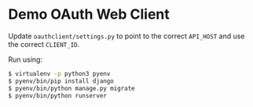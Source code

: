 # Demo OAuth Web Client

Update `oauthclient/settings.py` to point to the correct `API_HOST` and use the
correct `CLIENT_ID`.

Run using:

```bash
$ virtualenv -p python3 pyenv
$ pyenv/bin/pip install django
$ pyenv/bin/python manage.py migrate
$ pyenv/bin/python runserver
```
